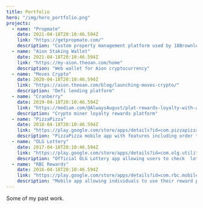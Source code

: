 ```yaml
---
title: Portfolio
hero: "/img/hero_portfolio.png"
projects:  
  - name: "Propmate"
    date: 2021-04-18T20:10:46.594Z
    link: "https://getpropmate.com/"
    description: "Custom property management platform used by 18Brownlow.com"
  - name: "Aion Staking Wallet"
    date: 2021-04-18T20:10:46.594Z
    link: "https://my-aion.theoan.com/home"
    description: "Web wallet for Aion cryptocurrency"
  - name: "Moves Crypto"
    date: 2020-04-18T20:10:46.594Z
    link: "https://aion.theoan.com/blog/launching-moves-crypto/"
    description: "Defi lending platform"
  - name: "Cranberry"
    date: 2019-04-18T20:10:46.594Z
    link: "https://medium.com/@AlwaysAugust/plat-rewards-loyalty-with-aion-network-277f07019978"
    description: "Crypto miner loyalty rewards platform"
  - name: "PizzaPizza"
    date: 2018-04-18T20:10:46.594Z
    link: "https://play.google.com/store/apps/details?id=com.pizzapizza.production"
    description: "PizzaPizza mobile app with features including order tracking, easy repeat ordering & in-app payment"
  - name: "OLG Lottery"
    date: 2017-04-18T20:10:46.594Z
    link: "https://play.google.com/store/apps/details?id=com.olg.utility"
    description: "Official OLG Lottery app allowing users to check  lottery tickets and participate in live events"
  - name: "RBC Rewards"
    date: 2016-04-18T20:10:46.594Z
    link: "https://play.google.com/store/apps/details?id=com.rbc.mobile.rjj0"
    description: "Mobile app allowing individuals to use their reward points"
---
```


Some of my past work.